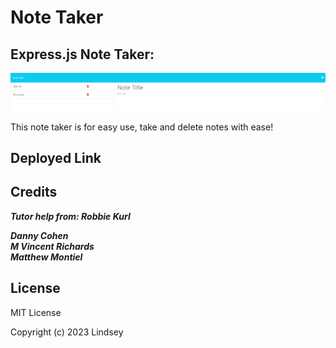 # Note Taker

## Express.js Note Taker:

![alt text](/public/assets/images/notes.png)

This note taker is for easy use, take and delete notes with ease! 
## Deployed Link

## Credits

***Tutor help from: Robbie Kurl***<br>

***Danny Cohen***<br>
***M Vincent Richards***<br>
***Matthew Montiel***<br>

## License

MIT License

Copyright (c) 2023 Lindsey